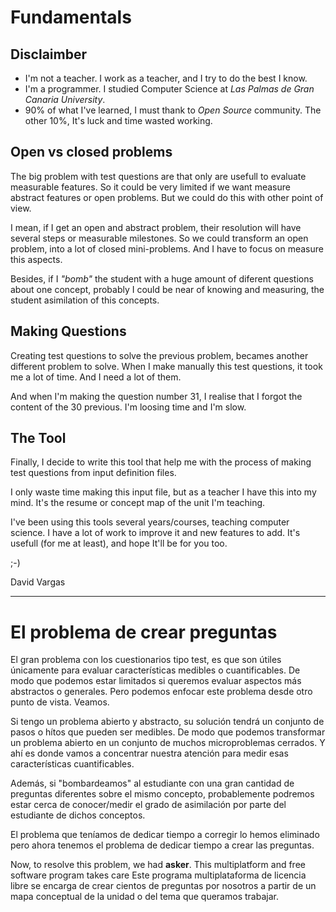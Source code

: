 # Fundamentals

## Disclaimber

* I'm not a teacher. I work as a teacher, and I try to do the best I know.
* I'm a programmer. I studied Computer Science at *Las Palmas de Gran Canaria University*.
* 90% of what I've learned, I must thank to *Open Source* community.
The other 10%, It's luck and time wasted working.

## Open vs closed problems

The big problem with test questions are that only are usefull to evaluate
measurable features. So it could be very limited if we want measure abstract
features or open problems. But we could do this with other point of view.

I mean, if I get an open and abstract problem, their resolution will have
several steps or measurable milestones. So we could transform an open problem,
into a lot of closed mini-problems. And I have to focus on measure this aspects.

Besides, if I *"bomb"* the student with a huge amount of diferent questions
about one concept, probably I could be near of knowing and measuring, the
student asimilation of this concepts.

## Making Questions

Creating test questions to solve the previous problem, becames another
different problem to solve. When I make manually this test questions, it
took me a lot of time. And I need a lot of them.

And when I'm making the question number 31, I realise that I forgot the
content of the 30 previous. I'm loosing time and I'm slow.

## The Tool

Finally, I decide to write this tool that help me with the process of
making test questions from input definition files.

I only waste time making this input file, but as a teacher I have this
into my mind. It's the resume or concept map of the unit I'm teaching.

I've been using this tools several years/courses, teaching computer
science. I have a lot of work to improve it and new features to add.
It's usefull (for me at least), and hope It'll be for you too.

;-)

David Vargas

---

# El problema de crear preguntas

El gran problema con los cuestionarios tipo test, es que son útiles únicamente para evaluar características medibles o cuantificables. De modo que podemos estar limitados si queremos evaluar aspectos más abstractos o generales.
Pero podemos enfocar este problema desde otro punto de vista. Veamos.

Si tengo un problema abierto y abstracto, su solución tendrá un conjunto de
pasos o hítos que pueden ser medibles. De modo que podemos transformar
un problema abierto en un conjunto de muchos microproblemas cerrados.
Y ahí es donde vamos a concentrar nuestra atención para medir esas
características cuantificables.

Además, si "bombardeamos" al estudiante con una gran cantidad de preguntas
diferentes sobre el mismo concepto, probablemente podremos estar cerca de
conocer/medir el grado de asimilación por parte del estudiante de dichos
conceptos.

El problema que teníamos de dedicar tiempo a corregir lo hemos eliminado
pero ahora tenemos el problema de dedicar tiempo a crear las preguntas.

Now, to resolve this problem, we had **asker**.
This multiplatform and free software program takes care
Este programa multiplataforma de licencia libre se encarga de crear
cientos de preguntas por nosotros a partir de un mapa conceptual de la unidad o del tema que queramos trabajar.
